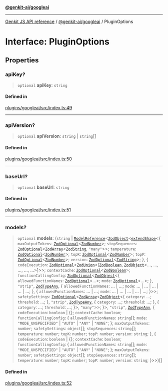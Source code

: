[**@genkit-ai/googleai**](../README.md)

***

[Genkit JS API reference](../../../README.md) / [@genkit-ai/googleai](../README.md) / PluginOptions

# Interface: PluginOptions

## Properties

### apiKey?

> `optional` **apiKey**: `string`

#### Defined in

[plugins/googleai/src/index.ts:49](https://github.com/firebase/genkit/blob/286538acadb0c266800cfa4edc099546226d5af8/js/plugins/googleai/src/index.ts#L49)

***

### apiVersion?

> `optional` **apiVersion**: `string` \| `string`[]

#### Defined in

[plugins/googleai/src/index.ts:50](https://github.com/firebase/genkit/blob/286538acadb0c266800cfa4edc099546226d5af8/js/plugins/googleai/src/index.ts#L50)

***

### baseUrl?

> `optional` **baseUrl**: `string`

#### Defined in

[plugins/googleai/src/index.ts:51](https://github.com/firebase/genkit/blob/286538acadb0c266800cfa4edc099546226d5af8/js/plugins/googleai/src/index.ts#L51)

***

### models?

> `optional` **models**: (`string` \| [`ModelReference`](../../../genkit/interfaces/ModelReference.md)\<[`ZodObject`](../../../genkit/namespaces/z/classes/ZodObject.md)\<[`extendShape`](../../../genkit/namespaces/z/namespaces/objectUtil/type-aliases/extendShape.md)\<\{ `maxOutputTokens`: [`ZodOptional`](../../../genkit/namespaces/z/classes/ZodOptional.md)\<[`ZodNumber`](../../../genkit/namespaces/z/classes/ZodNumber.md)\>; `stopSequences`: [`ZodOptional`](../../../genkit/namespaces/z/classes/ZodOptional.md)\<[`ZodArray`](../../../genkit/namespaces/z/classes/ZodArray.md)\<[`ZodString`](../../../genkit/namespaces/z/classes/ZodString.md), `"many"`\>\>; `temperature`: [`ZodOptional`](../../../genkit/namespaces/z/classes/ZodOptional.md)\<[`ZodNumber`](../../../genkit/namespaces/z/classes/ZodNumber.md)\>; `topK`: [`ZodOptional`](../../../genkit/namespaces/z/classes/ZodOptional.md)\<[`ZodNumber`](../../../genkit/namespaces/z/classes/ZodNumber.md)\>; `topP`: [`ZodOptional`](../../../genkit/namespaces/z/classes/ZodOptional.md)\<[`ZodNumber`](../../../genkit/namespaces/z/classes/ZodNumber.md)\>; `version`: [`ZodOptional`](../../../genkit/namespaces/z/classes/ZodOptional.md)\<[`ZodString`](../../../genkit/namespaces/z/classes/ZodString.md)\>; \}, \{ `codeExecution`: [`ZodOptional`](../../../genkit/namespaces/z/classes/ZodOptional.md)\<[`ZodUnion`](../../../genkit/namespaces/z/classes/ZodUnion.md)\<[[`ZodBoolean`](../../../genkit/namespaces/z/classes/ZodBoolean.md), [`ZodObject`](../../../genkit/namespaces/z/classes/ZodObject.md)\<..., ..., ..., ..., ...\>]\>\>; `contextCache`: [`ZodOptional`](../../../genkit/namespaces/z/classes/ZodOptional.md)\<[`ZodBoolean`](../../../genkit/namespaces/z/classes/ZodBoolean.md)\>; `functionCallingConfig`: [`ZodOptional`](../../../genkit/namespaces/z/classes/ZodOptional.md)\<[`ZodObject`](../../../genkit/namespaces/z/classes/ZodObject.md)\<\{ `allowedFunctionNames`: [`ZodOptional`](../../../genkit/namespaces/z/classes/ZodOptional.md)\<...\>; `mode`: [`ZodOptional`](../../../genkit/namespaces/z/classes/ZodOptional.md)\<...\>; \}, `"strip"`, [`ZodTypeAny`](../../../genkit/namespaces/z/type-aliases/ZodTypeAny.md), \{ `allowedFunctionNames`: ... \| ...; `mode`: ... \| ... \| ... \| ... \| ...; \}, \{ `allowedFunctionNames`: ... \| ...; `mode`: ... \| ... \| ... \| ... \| ...; \}\>\>; `safetySettings`: [`ZodOptional`](../../../genkit/namespaces/z/classes/ZodOptional.md)\<[`ZodArray`](../../../genkit/namespaces/z/classes/ZodArray.md)\<[`ZodObject`](../../../genkit/namespaces/z/classes/ZodObject.md)\<\{ `category`: ...; `threshold`: ...; \}, `"strip"`, [`ZodTypeAny`](../../../genkit/namespaces/z/type-aliases/ZodTypeAny.md), \{ `category`: ...; `threshold`: ...; \}, \{ `category`: ...; `threshold`: ...; \}\>, `"many"`\>\>; \}\>, `"strip"`, [`ZodTypeAny`](../../../genkit/namespaces/z/type-aliases/ZodTypeAny.md), \{ `codeExecution`: `boolean` \| \{\}; `contextCache`: `boolean`; `functionCallingConfig`: \{ `allowedFunctionNames`: `string`[]; `mode`: `"MODE_UNSPECIFIED"` \| `"AUTO"` \| `"ANY"` \| `"NONE"`; \}; `maxOutputTokens`: `number`; `safetySettings`: `object`[]; `stopSequences`: `string`[]; `temperature`: `number`; `topK`: `number`; `topP`: `number`; `version`: `string`; \}, \{ `codeExecution`: `boolean` \| \{\}; `contextCache`: `boolean`; `functionCallingConfig`: \{ `allowedFunctionNames`: `string`[]; `mode`: `"MODE_UNSPECIFIED"` \| `"AUTO"` \| `"ANY"` \| `"NONE"`; \}; `maxOutputTokens`: `number`; `safetySettings`: `object`[]; `stopSequences`: `string`[]; `temperature`: `number`; `topK`: `number`; `topP`: `number`; `version`: `string`; \}\>\>)[]

#### Defined in

[plugins/googleai/src/index.ts:52](https://github.com/firebase/genkit/blob/286538acadb0c266800cfa4edc099546226d5af8/js/plugins/googleai/src/index.ts#L52)
